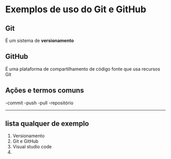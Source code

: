 # Exemplos de uso do Git e GitHub 

## Git
É um sistema de **versionamento**

## GitHub
É uma plataforma de compartilhamento de
código fonte que usa recursos Git

## Ações e termos comuns

-commit
-push
-pull
-repositório

---
 ## lista qualquer de exemplo

 1. Versionamento
 2. Git e GitHub
 3. Visual studio code
 4. 
 



